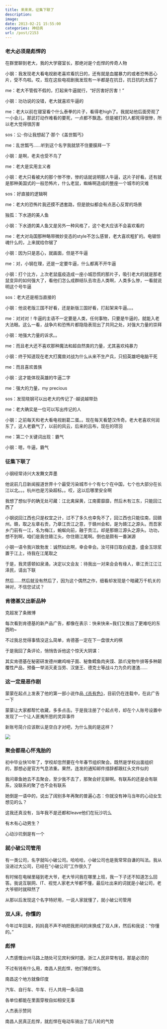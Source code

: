 ```yaml
---
title: 来来来，征集下联了
description: 
image: 
date: 2013-02-21 15:55:00
categories: 神经病
url: /post/2153
---
```


### 老大必须是彪悍的

在群里聊到老大，我的大学寝室长，那绝对是个彪悍的传奇人物

小钢：我发现老大看电视剧老喜欢看抗日的，还有就是血腥暴力的或者恐怖恶心片，受不鸟啦。哎，现在这些电视剧我发现有一半都是在抗日，抗日抗的太假了

me：老大不管假不假的，打起来牛逼就行，“好厉害好厉害！”

小钢：功功说的没错，老大就喜欢牛逼的

me：老大以前在寝室看个什么泰拳的片子，看得老high了。我就站他后面旁观了一小会儿，那武打动作难看的要死，一点都不飘逸。但是被打的人都死得很惨，所以老大觉得很厉害

sos：公··你让我想起了·那个《盖世瓢丐》

me：乱世瓢丐……听到这个名字我就禁不住要膜拜一下

小钢：是啊，老夫也受不鸟了

me：老大是实用主义者

小钢：老大只看被大的那个惨不惨，惨的话就说明那人牛逼，这片子好看。还有就是那种美国式的一般恐怖片，什么老鼠，蜘蛛啊造成的整座一个城市的灾难

sos：好直接的逻辑啊

me：老大的恐怖片我还摸不透套路，但是貌似都会有点恶心反胃的场景

独孤：下水道的美人鱼

小钢：下水道的美人鱼又是另外一种风格了，这个老大应该不会喜欢看的

me：老大对岛国那种略带微妙变态的style不怎么感冒，老大喜欢粗犷的。电锯惊魂什么的，上来就给你锯了

小钢：因为只是恶心，就画面，但是不牛逼

me：对，小钢在理，还是一定要牛逼，什么都离不开牛逼

小钢：打个比方，上次老鼠瘟疫造成一座小城恐慌的那片子，吸引老大的就是那老鼠变异的如何强大了，看他们怎么成群结队去攻击人类啊，人类多么惨，一看就说明这个号牛逼

sos：老大还是相当直接的

小钢：他说老版三国不好看，还是新版三国好看，打起架来牛逼。。。

me：对对对！牛逼的主语不一定要是人类，任何事物，只要是牛逼的，就能入老大法眼。这么一看，战争片和恐怖片都隐隐表现出了共同之处，对强大力量的崇拜

小钢：地强大力量的诉求。。

me：而且老大还不喜欢那种魔法和超自然类的力量，尤其喜欢纯暴力

小钢：终于知道现在老大打魔兽对战为什么从来不生产兵，只招英雄吧电脑干死

me：而且喜欢兽族

小钢：这才能体现英雄的牛逼二字

me：强大的力量，my precious

sos：发现晓钢可以出老大的传记了··越说越带劲

me：老大确实是一位可以写出传记的人

小钢：之前每天和老大看电视剧葛二蛋。。现在每天看楚汉传奇。老大老喜欢何润东了，这人老霸气了，以前的风云，后来的吕布，现在的项羽

me：第二个关键词出现：霸气

小钢：嗯，牛逼，霸气

### 征集下联了

小钢经常诗兴大发舞文弄墨

他说前几日新闻报道世界十个最受污染城市十个有七个在中国，七个也大部分在长江以北。。。杭州也是污染超标。。哎，这以后哪里安全啊

我想了想似乎的确无处可藏：江北禽屎黄，江南雾靡靡，然后木有江东，只能回江西了

小钢说回江西也只是权宜之计，过不了多久也幸免不了，回江西也只能往南，回赣州。赣，取之左章右贡，乃章江贡江之意，于赣州会和，是为赣江之源头。而吾家乡门前有一江，名为梅江，蜿蜒向前，融于贡江。却是那赣江源头之源头。功功，想不到啊，咱们是我住赣江头，你住赣江尾啊。倒也是颇有一番渊源

小钢一语令我兴致勃发：诚然如此啊，幸会幸会。汝可择日取白瓷盏，盛金玉琼浆置于江上，待我在江尾取之

于是，我灵感顿如泉涌，决定以文会友：待我出一对来会会有缘人，章江贡江江江泽民，请出下联

然后……然后就没有然后了，因为这个偶然之作，细看却发现是个暗藏万千机关的神对，不信您试试？

### 肯德基又出新品种

克超发了条微博

每次看到肯德基的新产品广告，都像在表示：快来快来~我们又推出了更难吃的东西哟~

不过我总觉得事情没这么简单，肯德基一定在下一盘很大的棋

于是我回了条评论，悄悄告诉他这个惊天大阴谋：

其实肯德基在秘密研发德州嫩鸡哨子面、秘鲁鳕鱼肉夹馍、舔爪宠物牛排等多种颠覆性产品，预备一举消灭麦当劳、汉堡王、德克士等战斗力为负的渣渣……

### 这一定是恶作剧

蒙蒙在起点上发表了他的第一部小说作品[《杀有色》](http://www.qidian.com/Book/2587692.aspx "杀有色")，目前仍在连载中，在此广告一下

蒙蒙让大家都帮忙收藏，多多点击。于是我注册了个起点号，却在个人账号设置中发现了一个让人匪夷所思的灵异事件

新账号简介应该默认是空白才对吧，为什么我的是这样？

![](https://storage.fleek-internal.com/0a3a8890-e65e-47ce-93d7-0442b9209d38-bucket/blog/posts/2013-02/02-21/2.jpg)

### 聚会都是心怀鬼胎的

初中毕业快10年了，学校却忽然要在今年春节组织聚会。既然是学校出面组织的，那想必是官方气息浓重。果然，连发的通知邮件措辞都跟红头文件似的

我问章鱼她去不去聚会，至少我不去了，那聚会好无聊啊。有联系的还是会有联系，没联系的聚了也不会有联系

她倒是一语中的，说出了阔别多年再聚的普遍心态：你就没有神马当年的心动女生想见的么？

这我还真没有，当年我不是还都和leave他们在玩沙坑么

有木有心动男生？

心动沙坑倒是有一个

### 就小破公司管用

有一类公司，名字就叫小破公司。哈哈哈，小破公司也是我常常自谦的叫法。我从没进过大公司，已经在“小破公司”工作很久了

有时候在电梯里碰到老大爷，老大爷问我在哪里上班，我一下子还不知道怎么回答。我说互联网、IT、视觉人家老大爷都不懂，最后吐出来的词就是小破公司，老大爷顿时就释然了

从那以后发现这个名字特好用，一说人家就懂了，就小破公司管用

### 双人床，你懂的

今年过年回来，妈妈竟不声不响把我房间的床换成了双人床，然后和我说：“你懂的。”

### 彪悍

人杰感慨台州马路上随处可见宾利保时捷。浙江人民非常有钱，那是必须的

不过有钱有什么用，南昌人民彪悍，他们够彪悍么

南昌这个地方就像印度

汽车、自行车、牛车、行人共用一条马路

各单位都能在里面穿梭自如相安无事

人杰表示赞同

南昌人民真正彪悍，就彪悍在电动车骑出了后八轮的气势